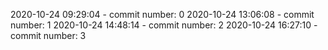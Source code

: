 2020-10-24 09:29:04 - commit number: 0
2020-10-24 13:06:08 - commit number: 1
2020-10-24 14:48:14 - commit number: 2
2020-10-24 16:27:10 - commit number: 3
